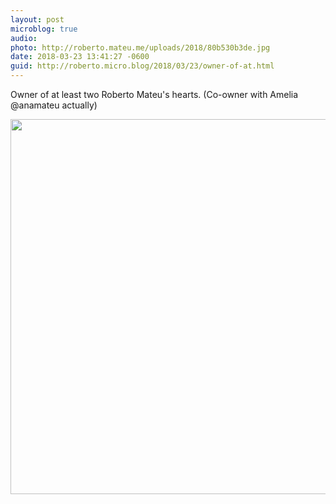 ```yaml
---
layout: post
microblog: true
audio: 
photo: http://roberto.mateu.me/uploads/2018/80b530b3de.jpg
date: 2018-03-23 13:41:27 -0600
guid: http://roberto.micro.blog/2018/03/23/owner-of-at.html
---
```

Owner of at least two Roberto Mateu's hearts. (Co-owner with Amelia @anamateu actually)

<img src="http://roberto.mateu.me/uploads/2018/80b530b3de.jpg" width="600" height="600" />
